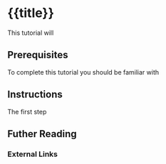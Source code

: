 # {{title}}
This tutorial will
## Prerequisites
To complete this tutorial you should be familiar with
## Instructions
The first step

## Futher Reading

### External Links
